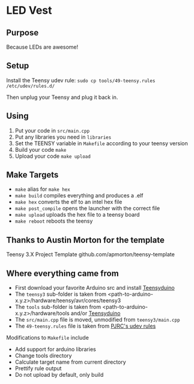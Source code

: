 LED Vest
===========================

Purpose
-------

Because LEDs are awesome!


Setup
-----

Install the Teensy udev rule: `sudo cp tools/49-teensy.rules /etc/udev/rules.d/`

Then unplug your Teensy and plug it back in.


Using
-----

1. Put your code in `src/main.cpp`
2. Put any libraries you need in `libraries`
3. Set the TEENSY variable in `Makefile` according to your teensy version
4. Build your code ```make```
5. Upload your code ```make upload```


Make Targets
------------

- `make` alias for `make hex`
- `make build` compiles everything and produces a .elf
- `make hex` converts the elf to an intel hex file
- `make post_compile` opens the launcher with the correct file
- `make upload` uploads the hex file to a teensy board
- `make reboot` reboots the teensy


Thanks to Austin Morton for the template
----------------------------------------
Teensy 3.X Project Template
github.com/apmorton/teensy-template


Where everything came from
--------------------------

- First download your favorite Arduino src and install [Teensyduino](http://www.pjrc.com/teensy/td_download.html)
- The `teensy3` sub-folder is taken from <path-to-arduino-x.y.z>/hardware/teensy/avr/cores/teensy3
- The `tools` sub-folder is taken from <path-to-arduino-x.y.z>/hardware/tools and/or [Teensyduino](http://www.pjrc.com/teensy/td_download.html)
- The `src/main.cpp` file is moved, unmodified from `teensy3/main.cpp`
- The `49-teensy.rules` file is taken from [PJRC's udev rules](http://www.pjrc.com/teensy/49-teensy.rules)

Modifications to `Makefile` include
- Add support for arduino libraries
- Change tools directory
- Calculate target name from current directory
- Prettify rule output
- Do not upload by default, only build

